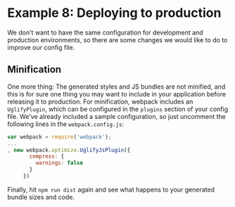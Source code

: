 # Example 8: Deploying to production
We don't want to have the same configuration for development and production environments, so there are some changes we would like to do to improve our config file.

## Minification

One more thing: The generated styles and JS bundles are not minified, and this is for sure one thing you may want to include in your application before releasing it to production. For minification, webpack includes an `UglifyPlugin`, which can be configured in the `plugins` section of your config file. We've already included a sample configuration, so just uncomment the following lines in the `webpack.config.js`:

```javascript
var webpack = require('webpack');
...
, new webpack.optimize.UglifyJsPlugin({
       compress: {
         warnings: false
       }
     })
```

Finally, hit `npm run dist` again and see what happens to your generated bundle sizes and code.
